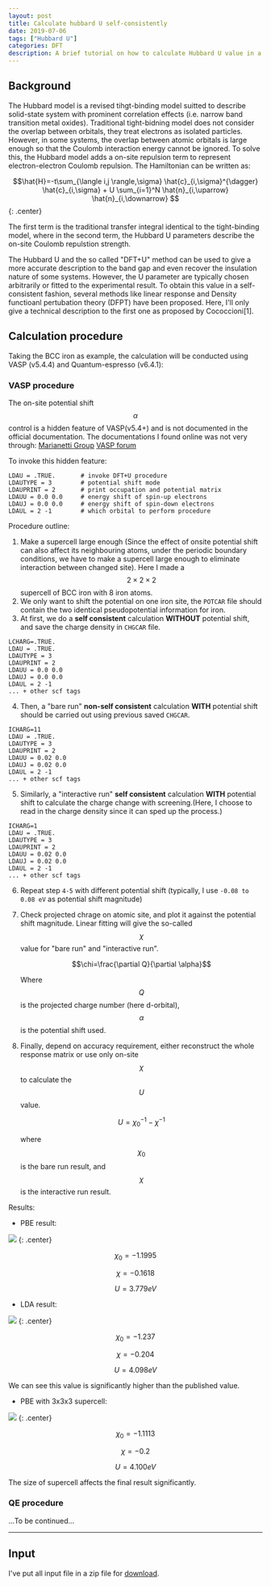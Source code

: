```yaml
---
layout: post
title: Calculate hubbard U self-consistently
date: 2019-07-06
tags: ["Hubbard U"]
categories: DFT
description: A brief tutorial on how to calculate Hubbard U value in a self-consistent fashion, using Quantum-espresso and VASP.
---
```


## Background

The Hubbard model is a revised tihgt-binding model suitted to describe solid-state system with prominent correlation effects (i.e. narrow band transition metal oxides). Traditional tight-bidning model does not consider the overlap between orbitals, they treat electrons as isolated particles. However, in some systems, the overlap between atomic orbitals is large enough so that the Coulomb interaction energy cannot be ignored. To solve this, the Hubbard model adds a on-site repulsion term to represent electron-electron Coulomb repulsion. The Hamiltonian can be written as:

$$\hat{H}=-t\sum_{\langle i,j \rangle,\sigma} \hat{c}_{i,\sigma}^{\dagger} \hat{c}_{i,\sigma} + U \sum_{i=1}^N \hat{n}_{i,\uparrow} \hat{n}_{i,\downarrow} $$
{: .center}

The first term is the traditional transfer integral identical to the tight-binding model, where in the second term, the Hubbard U parameters describe the on-site Coulomb repulstion strength.

The Hubbard U and the so called "DFT+U" method can be used to give a more accurate description to the band gap and even recover the insulation nature of some systems. However, the U parameter are typically chosen arbitrarily or fitted to the experimental result. To obtain this value in a self-consistent fashion, several methods like linear response and Density functioanl pertubation theory (DFPT) have been proposed. Here, I'll only give a technical description to the first one as proposed by Cococcioni[1].

## Calculation procedure

Taking the BCC iron as example, the calculation will be conducted using VASP (v5.4.4) and Quantum-espresso (v6.4.1):

### VASP procedure

The on-site potential shift $$\alpha$$ control is a hidden feature of VASP(v5.4+) and is not documented in the official documentation. The documentations I found online was not very through:
 [Marianetti Group](http://grandcentral.apam.columbia.edu:5555/tutorials/dft_procedures/linear_response_u/index.html)
 [VASP forum](https://cms.mpi.univie.ac.at/vasp-forum/viewtopic.php?f=4&t=16400)

To invoke this hidden feature:

```
LDAU = .TRUE.       # invoke DFT+U procedure
LDAUTYPE = 3        # potential shift mode
LDAUPRINT = 2       # print occupation and potential matrix
LDAUU = 0.0 0.0     # energy shift of spin-up electrons
LDAUJ = 0.0 0.0     # energy shift of spin-down electrons
LDAUL = 2 -1        # which orbital to perform procedure
```


Procedure outline:

1. Make a supercell large enough (Since the effect of onsite potential shift can also affect its neighbouring atoms, under the periodic boundary conditions, we have to make a supercell large enough to eliminate interaction between changed site). Here I made a $$2\times2\times2$$ supercell of BCC iron with 8 iron atoms.
2. We only want to shift the potential on one iron site, the `POTCAR` file should contain the two identical pseudopotential information for iron.
3. At first, we do a __self consistent__ calculation __WITHOUT__ potential shift, and save the charge density in `CHGCAR` file.

```
LCHARG=.TRUE.
LDAU = .TRUE.
LDAUTYPE = 3
LDAUPRINT = 2
LDAUU = 0.0 0.0
LDAUJ = 0.0 0.0
LDAUL = 2 -1
... + other scf tags
```

4. Then, a "bare run" __non-self consistent__ calculation __WITH__ potential shift should be carried out using previous saved `CHGCAR`.

```
ICHARG=11
LDAU = .TRUE.
LDAUTYPE = 3
LDAUPRINT = 2
LDAUU = 0.02 0.0
LDAUJ = 0.02 0.0
LDAUL = 2 -1
... + other scf tags
```

5. Similarly, a "interactive run" __self consistent__ calculation __WITH__ potential shift to calculate the charge change with screening.(Here, I choose to read in the charge density since it can sped up the process.)

```
ICHARG=1
LDAU = .TRUE.
LDAUTYPE = 3
LDAUPRINT = 2
LDAUU = 0.02 0.0
LDAUJ = 0.02 0.0
LDAUL = 2 -1
... + other scf tags
```

6. Repeat step `4-5` with different potential shift (typically, I use `-0.08 to 0.08 eV` as potential shift magnitude)
7. Check projected chrage on atomic site, and plot it against the potential shift magnitude. Linear fitting will give the so-called $$\chi$$ value for "bare run" and "interactive run".

    $$\chi=\frac{\partial Q}{\partial \alpha}$$

    Where $$Q$$ is the projected charge number (here d-orbital), $$\alpha$$ is the potential shift used.

8. Finally, depend on accuracy requirement, either reconstruct the whole response matrix or use only on-site $$\chi$$ to calculate the $$U$$ value.

    $$U=\chi_0^{-1}-\chi^{-1}$$

    where $$\chi_0$$ is the bare run result, and $$\chi$$ is the interactive run result.

Results:

- PBE result:

![]({{site.baseurl}}/assets/img/post_img/2019-07-06-img1.svg)
{: .center}

$$\chi_0=-1.1995$$

$$\chi=-0.1618$$

$$U=3.779 eV$$

- LDA result:

![]({{site.baseurl}}/assets/img/post_img/2019-07-06-img2.svg)
{: .center}

$$\chi_0=-1.237$$

$$\chi=-0.204$$

$$U=4.098 eV$$

We can see this value is significantly higher than the published value.

- PBE with 3x3x3 supercell:

![]({{site.baseurl}}/assets/img/post_img/2019-07-06-img3.svg)
{: .center}

$$\chi_0=-1.1113$$

$$\chi=-0.2$$

$$U=4.100 eV$$

The size of supercell affects the final result significantly.

### QE procedure

...To be continued...

----

## Input

I've put all input file in a zip file for [download].

[download]:{{site.baseurl}}/assets/other/2019-07-06-Hubbard_U.zip
